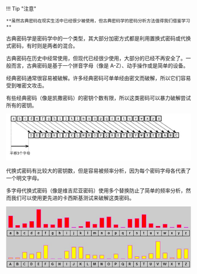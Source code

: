 
!!! Tip "注意"

	**虽然古典密码在现实生活中已经很少被使用，但古典密码学的密码分析方法值得我们借鉴学习**

古典密码学是密码学中的一个类型，其大部分加密方式都是利用置换式密码或代换式密码，有时则是两者的混合。

古典密码在历史中经常使用，但现代已经很少使用，大部分的已经不再安全了。一般而言，古典密码是基于一个拼音字母（像是 A-Z）、动手操作或是简单的设备。

经典密码通常很容易被破解。许多经典密码可单单经由密文而破解，所以它们容易受到唯密文攻击。

有些经典密码（像是凯撒密码）的密钥个数有限，所以这类密码可以暴力破解尝试所有的密钥。

![intro](image/introduction/intro.jpg)

代换式密码有比较大的密钥数，但是容易被频率分析，因为每个密码字母各代表了一个明文字母。

多字母代换式密码（像是维吉尼亚密码）使用多个替换防止了简单的频率分析，然而我们可以使用更先进的卡西斯基测试来破解这类密码。

![kasiski](image/introduction/kasiski.jpg)

<link rel="stylesheet" href="https://cdn.jsdelivr.net/npm/gitalk@1/dist/gitalk.css">
<div id="gitalk-container"></div>
<script src="https://cdn.jsdelivr.net/npm/gitalk@1/dist/gitalk.min.js"></script>
<script>
var str=location.pathname.slice(0,-1);
var obj=str.lastIndexOf("/");
var gitalk = new Gitalk({
  clientID: 'e85a79662384a39231e9',
  clientSecret: 'fb5aaa0a353e51ef239e5a6d4a9c05ab186af177',
  repo: 'crypto-wiki',
  owner: 'nian-hua',
  admin: ['nian-hua'],
  id: str.substr(obj+1),      // Ensure uniqueness and length less than 50
  distractionFreeMode: false  // Facebook-like distraction free mode
})
gitalk.render('gitalk-container')
console.log(str.substr(obj+1))
</script>